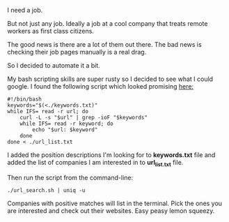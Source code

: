 I need a job.

But not just any job. Ideally a job at a cool company that treats remote workers as first class citizens.

The good news is there are a lot of them out there. The bad news is checking their job pages manually is a real drag.

So I decided to automate it a bit.

My bash scripting skills are super rusty so I decided to see what I could google. I found the following script which looked promising [here:](https://stackoverflow.com/questions/39584842/using-bash-to-curl-a-website-and-grep-for-keywords)

```shell
#!/bin/bash
keywords="$(<./keywords.txt)"
while IFS= read -r url; do
    curl -L -s "$url" | grep -ioF "$keywords"
	while IFS= read -r keyword; do
	    echo "$url: $keyword"
	done
done < ./url_list.txt
```

I added the position descriptions I'm looking for to **keywords.txt** file and added the list of companies I am interested in to **url<sub>list.txt</sub>** file.

Then run the script from the command-line:

```shell
./url_search.sh | uniq -u
```

Companies with positive matches will list in the terminal. Pick the ones you are interested and check out their websites. Easy peasy lemon squeezy.
